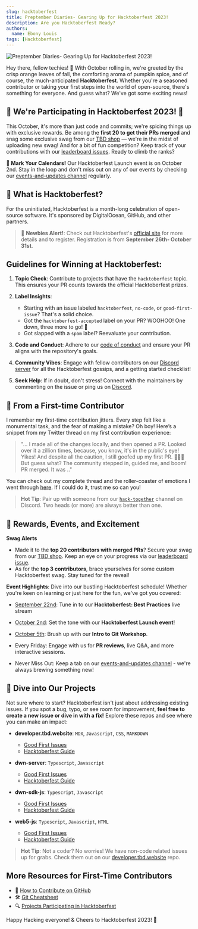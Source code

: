 ```yaml
---
slug: hacktoberfest
title: Preptember Diaries- Gearing Up for Hacktoberfest 2023!
description: Are you Hacktoberfest Ready?
authors:
  name: Ebony Louis
tags: [Hacktoberfest]
---
```


<head>
  <meta property="og:title" content="Preptember Diaries- Gearing Up for Hacktoberfest 2023!" />
  <meta property="og:type" content="website" />
  <meta property="og:url" content='https://developer.tbd.website/blog/hacktoberfest' />
  <meta name="og:description" content="Are you Hacktoberfest Ready?" />
  <meta property="og:image" content="https://developer.tbd.website/assets/images/hacktoberfest_blog-d6a7bfbc9dfe1c6fc35ee2d1feaa3ebf.png" /> 
  <meta name="twitter:card" content="summary_large_image" />
  <meta property="twitter:domain" content="developer.tbd.website" />
  <meta name="twitter:site" content="@tbdevs" />
  <meta name="twitter:title" content="Preptember Diaries- Gearing Up for Hacktoberfest 2023!" />
  <meta property="twitter:url" content='https://developer.tbd.website/blog/hacktoberfest' /> 
  <meta name="twitter:description" content="Are you Hacktoberfest Ready?" />
  <meta name="twitter:image" content="https://developer.tbd.website/assets/images/hacktoberfest_blog-d6a7bfbc9dfe1c6fc35ee2d1feaa3ebf.png" />

  <link rel="apple-touch-icon" href="https://developer.tbd.website/img/tbd-fav-icon-main.png" />
</head>

![Preptember Diaries- Gearing Up for Hacktoberfest 2023!](/img/hacktoberfest_blog.png)

Hey there, fellow techies! 🍁 With October rolling in, we're greeted by the crisp orange leaves of fall, the comforting aroma of pumpkin spice, and of course, the much-anticipated **Hacktoberfest**. Whether you're a seasoned contributor or taking your first steps into the world of open-source, there's something for everyone. And guess what? We've got some exciting news!

<!--truncate-->

## 🎉 We're Participating in Hacktoberfest 2023! 🎉

This October, it's more than just code and commits; we're spicing things up with exclusive rewards. Be among the **first 20 to get their PRs merged** and snag some exclusive swag from our [TBD shop](https://www.tbd.shop/) — we're in the midst of uploading new swag! And for a bit of fun competition? Keep track of your contributions with our [leaderboard issues](https://github.com/TBD54566975/developer.tbd.website/issues/721). Ready to climb the ranks?

**📅 Mark Your Calendars!** Our Hacktoberfest Launch event is on October 2nd. Stay in the loop and don't miss out on any of our events by checking our [events-and-updates channel](https://discord.com/invite/tbd) regularly.

## 📌 What is Hacktoberfest?

For the uninitiated, Hacktoberfest is a month-long celebration of open-source software. It's sponsored by DigitalOcean, GitHub, and other partners.

> 🔗 **Newbies Alert!**: Check out Hacktoberfest's [official site](https://hacktoberfest.com/participation/) for more details and to register. Registration is from **September 26th- October 31st**.

## Guidelines for Winning at Hacktoberfest:

1. **Topic Check**: Contribute to projects that have the `hacktoberfest` topic. This ensures your PR counts towards the official Hacktoberfest prizes.

2. **Label Insights**:

   - Starting with an issue labeled `hacktoberfest`, `no-code`, or `good-first-issue`? That's a solid choice.
   - Got the `hacktoberfest-accepted` label on your PR? WOOHOO! One down, three more to go! 🎉
   - Got slapped with a `spam` label? Reevaluate your contribution.

3. **Code and Conduct**: Adhere to our [code of conduct](https://developer.tbd.website/open-source/code-of-conduct) and ensure your PR aligns with the repository's goals.

4. **Community Vibes**: Engage with fellow contributors on our [Discord server](https://discord.com/invite/tbd) for all the Hacktoberfest gossips, and a getting started checklist!

5. **Seek Help**: If in doubt, don't stress! Connect with the maintainers by commenting on the issue or ping us on [Discord](https://discord.com/invite/tbd).

## 🎤 From a First-time Contributor

I remember my first-time contribution jitters. Every step felt like a monumental task, and the fear of making a mistake? Oh boy! Here’s a snippet from my Twitter thread on my first contribution experience:

> "... I made all of the changes locally, and then opened a PR. Looked over it a zillion times, because, you know, it's in the public's eye! Yikes! And despite all the caution, I still goofed up my first PR. 🤦🏾‍♀️ But guess what? The community stepped in, guided me, and boom! PR merged. It was .."

You can check out my complete thread and the roller-coaster of emotions I went through [here](https://twitter.com/EbonyJLouis/status/1445864374762020866). If I could do it, trust me so can you!

> **Hot Tip**: Pair up with someone from our [`hack-together`](https://discord.com/invite/tbd) channel on Discord. Two heads (or more) are always better than one.

## 🎁 **Rewards, Events, and Excitement**

**Swag Alerts**

- Made it to the **top 20 contributors with merged PRs**? Secure your swag from our [TBD shop](https://www.tbd.shop/s/shop). Keep an eye on your progress via our [leaderboard issue](https://github.com/TBD54566975/developer.tbd.website/issues/721).
- As for the **top 3 contributors**, brace yourselves for some custom Hacktoberfest swag. Stay tuned for the reveal!

**Event Highlights**:
Dive into our bustling Hacktoberfest schedule! Whether you're keen on learning or just here for the fun, we've got you covered:

- [September 22nd](https://discord.com/events/937858703112155166/1154120972681621545): Tune in to our **Hacktoberfest: Best Practices** live stream

- [October 2nd](https://discord.com/events/937858703112155166/1154126364484583465): Set the tone with our **Hacktoberfest Launch event**!

- [October 5th](https://discord.com/events/937858703112155166/1154132976519618591): Brush up with our **Intro to Git Workshop**.

- Every Friday: Engage with us for **PR reviews**, live Q&A, and more interactive sessions.

- Never Miss Out: Keep a tab on our [events-and-updates channel](https://discord.com/invite/tbd) - we're always brewing something new!

## 📂 Dive into Our Projects

Not sure where to start? Hacktoberfest isn't just about addressing existing issues. If you spot a bug, typo, or see room for improvement, **feel free to create a new issue or dive in with a fix!** Explore these repos and see where you can make an impact:

- **developer.tbd.website**: `MDX`, `Javascript`, `CSS`, `MARKDOWN`

  - [Good First Issues](https://github.com/TBD54566975/developer.tbd.website/issues?q=is%3Aopen+is%3Aissue+label%3A%22good+first+issue%22)
  - [Hacktoberfest Guide](https://github.com/TBD54566975/developer.tbd.website#tbd-developer-site)

- **dwn-server**: `Typescript`, `Javascript`

  - [Good First Issues](https://github.com/TBD54566975/dwn-server/issues?q=is%3Aopen+is%3Aissue+label%3A%22good+first+issue%22)
  - [Hacktoberfest Guide](https://github.com/TBD54566975/dwn-server#dwn-server-)

- **dwn-sdk-js**: `Typescript`, `Javascript`

  - [Good First Issues](https://github.com/TBD54566975/dwn-sdk-js/issues?q=is%3Aopen+is%3Aissue+label%3A%22good+first+issue%22)
  - [Hacktoberfest Guide](https://github.com/TBD54566975/dwn-sdk-js#decentralized-web-node-dwn-sdk-)

- **web5-js**: `Typescript`, `Javascript`, `HTML`
  - [Good First Issues](https://github.com/TBD54566975/web5-js/issues?q=is%3Aopen+is%3Aissue+label%3A%22good+first+issue%22)
  - [Hacktoberfest Guide](https://github.com/TBD54566975/web5-js#web5-js-sdk)

> **Hot Tip**: Not a coder? No worries! We have non-code related issues up for grabs. Check them out on our [developer.tbd.website](https://github.com/TBD54566975/developer.tbd.website/issues?q=is%3Aopen+is%3Aissue+label%3Ano-code) repo.

## More Resources for First-Time Contributors

- 📖 [How to Contribute on GitHub](https://www.dataschool.io/how-to-contribute-on-github/)
- 🛠 [Git Cheatsheet](https://education.github.com/git-cheat-sheet-education.pdf)
- 🔍 [Projects Participating in Hacktoberfest](https://github.com/search?q=hacktoberfest&type=repositories&s=&o=desc)

Happy Hacking everyone! & Cheers to Hacktoberfest 2023! 🎉
